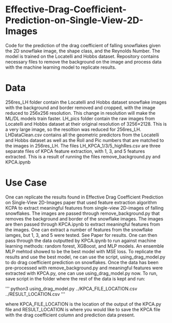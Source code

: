 # Effective-Drag-Coefficient-Prediction-on-Single-View-2D-Images
Code for the prediction of the drag coefficient of falling snowflakes given the 2D snowflake image, the shape class, and the Reynolds Number. The model is trained on the Locatelli and Hobbs dataset. Repository contains necessary files to remove the background on the image and process data with the machine learning model to replicate results.

# Data
256res_LH folder contain the Locatelli and Hobbs dataset snowflake images with the background and border removed and cropped, with the image reduced to 256x256 resolution. This change in resolution will make the ML/DL models train faster. LH_pics folder contain the raw images from Locatelli and Hobbs dataset at their original resolution of 3256×2128. This is a very large image, so the resoltion was reduced for 256res_LH. LHDataClean.csv contains all the geometric predictors from the Locatelli and Hobbs dataset as well as the Roll and Pic numbers that are matched to the images in 256res_LH. The files LH_KPCA_1/3/5_highRes.csv are three separate files of KPCA feature extraction, with 1, 3, and 5 features extracted. This is a result of running the files remove_background.py and KPCA.ipynb 


# Use Case
One can replicate the results found in Effective Drag Coefficient Prediction on Single-View 2D-Images paper that used feature extraction algorithm KCPA to extract meaningful features from single-view 2D-images of falling snowflakes. The images are passed through remove_background.py that removes the background and border of the snowflake images. The images are then passed through KPCA.ipynb to extract meaningful features from the images. One can extract a number of features from the snowflake iamges, but 1, 3, and 5 were tested. See Paper for results. One can then pass through the data outputted by KPCA.ipynb to run against machine learning methods: random forest, XGBoost, and MLP models. An ensemble MLP mehtod showed to be the best model with MSE loss. To replicate the results and use the best model, ne can use the script, using_drag_model.py to do drag coefficient prediction on snowflakes. Once the data has been pre-processed with remove_background.py and meaningful features were extracted with KPCA.py, one can use using_drag_model.py now. To run, save script in the folder where the rest of the data is kept and run:

''' python3 using_drag_model.py ../KPCA_FILE_LOCATION.csv ../RESULT_LOCATION.csv '''

where KPCA_FILE_LOCATION is the location of the output of the KPCA.py file and RESULT_LOCATION is where you would like to save the KPCA file with the drag coefficient column and prediction data present.
